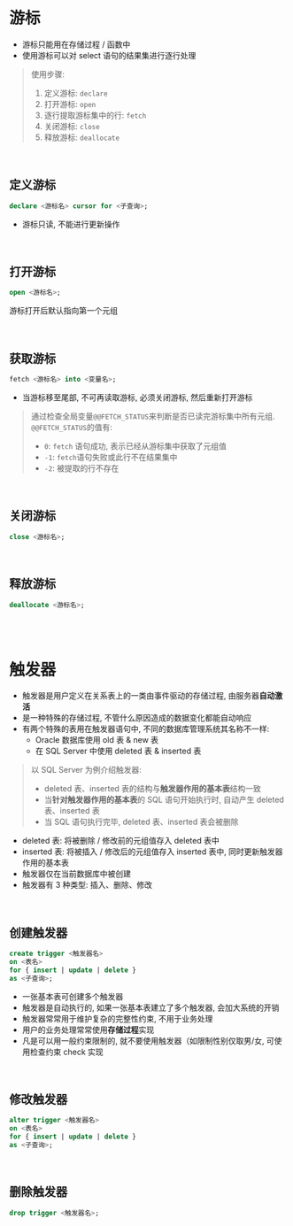 # 游标

-   游标只能用在存储过程 / 函数中
-   使用游标可以对 select 语句的结果集进行逐行处理

> 使用步骤:
>
> 1. 定义游标: `declare`
> 2. 打开游标: `open`
> 3. 逐行提取游标集中的行: `fetch`
> 4. 关闭游标: `close`
> 5. 释放游标: `deallocate`

<br>

## 定义游标

```sql
declare <游标名> cursor for <子查询>;
```

-   游标只读, 不能进行更新操作

<br>

## 打开游标

```sql
open <游标名>;
```

游标打开后默认指向第一个元组

<br>

## 获取游标

```sql
fetch <游标名> into <变量名>;
```

-   当游标移至尾部, 不可再读取游标, 必须关闭游标, 然后重新打开游标

> 通过检查全局变量`@@FETCH_STATUS`来判断是否已读完游标集中所有元组. `@@FETCH_STATUS`的值有:
>
> -   `0`: `fetch` 语句成功, 表示已经从游标集中获取了元组值
> -   `-1`: `fetch`语句失败或此行不在结果集中
> -   `-2`: 被提取的行不存在

<br>

## 关闭游标

```sql
close <游标名>;
```

<br>

## 释放游标

```sql
deallocate <游标名>;
```

<br><br>

# 触发器

-   触发器是用户定义在关系表上的一类由事件驱动的存储过程, 由服务器**自动激活**
-   是一种特殊的存储过程, 不管什么原因造成的数据变化都能自动响应
-   有两个特殊的表用在触发器语句中, 不同的数据库管理系统其名称不一样:
    -   Oracle 数据库使用 old 表 & new 表
    -   在 SQL Server 中使用 deleted 表 & inserted 表

> 以 SQL Server 为例介绍触发器:
>
> -   deleted 表、inserted 表的结构与**触发器作用的基本表**结构一致
> -   当**针对触发器作用的基本表**的 SQL 语句开始执行时, 自动产生 deleted 表、inserted 表
> -   当 SQL 语句执行完毕, deleted 表、inserted 表会被删除

-   deleted 表: 将被删除 / 修改前的元组值存入 deleted 表中
-   inserted 表: 将被插入 / 修改后的元组值存入 inserted 表中, 同时更新触发器作用的基本表
-   触发器仅在当前数据库中被创建
-   触发器有 3 种类型: 插入、删除、修改

<br>

## 创建触发器

```sql
create trigger <触发器名>
on <表名>
for { insert | update | delete }
as <子查询>;
```

-   一张基本表可创建多个触发器
-   触发器是自动执行的, 如果一张基本表建立了多个触发器, 会加大系统的开销
-   触发器常常用于维护复杂的完整性约束, 不用于业务处理
-   用户的业务处理常常使用**存储过程**实现
-   凡是可以用一般约束限制的, 就不要使用触发器（如限制性别仅取男/女, 可使用检查约束 check 实现

<br>

## 修改触发器

```sql
alter trigger <触发器名>
on <表名>
for { insert | update | delete }
as <子查询>;
```

<br>

## 删除触发器

```sql
drop trigger <触发器名>;
```

<br>
